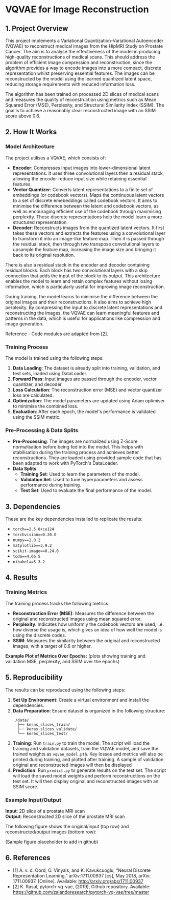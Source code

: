 # VQVAE for Image Reconstruction
## 1. Project Overview
This project implements a Variational Quantization-Variational Autoencoder (VQVAE) to reconstruct medical images from the HipMRI Study on Prostate Cancer. The aim is to analyse the effectiveness of the model in producing high-quality reconstructions of medical scans. This should address the problem of efficient image compression and reconstruction, since the algorithm provides a way to encode images into a more compact, discrete representation whilst preserving essential features. The images can be reconstructed by the model using the learned quantized latent space, reducing storage requirements with reduced information loss. 

The algorithm has been trained on processed 2D slices of medical scans and measures the quality of reconstruction using metrics such as Mean Squared Error (MSE), Perplexity, and Structural Similarity Index (SSIM). The goal is to achieve a reasonably clear reconstructed image with an SSIM score above 0.6.

## 2. How It Works
### Model Architecture
The project utilises a VQVAE, which consists of:
- **Encoder**: Compresses input images into lower-dimensional latent representations. It uses three convolutional layers then a residual stack, allowing the encoder reduce input size while retaining essential features.
- **Vector Quantizer**: Converts latent representations to a finite set of embeddings (or codebook vectors). Maps the continuous latent vectors to a set of discrete emebeddings called codebook vectors. It aims to minimise the difference between the latent and codebook vectors, as well as encouraging efficient use of the codebook through maximising perplexity. These discrete representations help the model learn a more structured representation.
- **Decoder**: Reconstructs images from the quantized latent vectors. It first takes these vectors and extracts the features using a convolutional layer to transform it into an image-like feature map. Then it is passed through the residual stack, then through two transpose convolutional layers to upsample the feature map, increasing the image size and bringing it back to its original resolution.

There is also a residual stack in the encoder and decoder containing residual blocks. Each block has two convolutional layers with a skip connection that adds the input of the block to its output. This architecture enables the model to learn and retain complex features without losing information, which is particularly useful for improving image reconstruction.

During training, the model learns to minimise the difference between the original images and their reconstructions. It also aims to achieve high perplexity.
By compressing the input to discrete latent representations and reconstructing the images, the VQVAE can learn meaningful features and patterns in the data, which is useful for applications like compression and image generation.

Reference - Code modules are adapted from [2].

### Training Process
The model is trained using the following steps:
1. **Data Loading**: The dataset is already split into training, validation, and test sets, loaded using DataLoader.
2. **Forward Pass**: Input images are passed through the encoder, vector quantizer, and decoder.
3. **Loss Calculation**: The reconstruction error (MSE) and vector quantizer loss are calculated.
4. **Optimization**: The model parameters are updated using Adam optimiser to minimise the combined loss.
5. **Evaluation**: After each epoch, the model's performance is validated using the SSIM metric.

### Pre-Processing & Data Splits
- **Pre-Processing**: The images are normalized using Z-Score normalisation before being fed into the model. This helps with stabilisation during the training process and achieves better reconstructions. They are loaded using provided sample code that has been adapted to work with PyTorch's DataLoader.
- **Data Splits**: 
  - **Training Set**: Used to learn the parameters of the model.
  - **Validation Set**: Used to tune hyperparameters and assess performance during training.
  - **Test Set**: Used to evaluate the final performance of the model.

## 3. Dependencies
These are the key dependencies installed to replicate the results:
- `torch==2.5.0+cu124`
- `torchvision==0.20.0`
- `numpy==2.0.2`
- `matplotlib==3.9.2`
- `scikit-image==0.24.0`
- `tqdm==4.66.5`
- `nibabel==5.3.2`

## 4. Results
### Training Metrics
The training process tracks the following metrics:
- **Reconstruction Error (MSE)**: Measures the difference between the original and reconstructed images using mean squared error.
- **Perplexity**: Indicates how uniformly the codebook vectors are used, i.e. how diverse the usage is, which gives an idea of how well the model is using the discrete codes.
- **SSIM**: Measures the similarity between the original and reconstructed images, with a target of 0.6 or higher.

**Example Plot of Metrics Over Epochs:**
(plots showing training and validation MSE, perplexity, and SSIM over the epochs)

## 5. Reproducibility
The results can be reproduced using the following steps:
1. **Set Up Environment**: Create a virtual environment and install the dependencies.
2. **Data Preparation**: Ensure dataset is organized in the following structure:
    ```
    ./data/
      ├── keras_slices_train/
      ├── keras_slices_validate/
      └── keras_slices_test/
    ```
3. **Training**: Run `train.py` to train the model. The script will load the training and validation datasets, train the VQVAE model, and save the trained weights as `vqvae_model.pth`. Key losses and metrics will also be printed during training, and plotted after training. A sample of validation original and reconstructed images will then be displayed
4. **Prediction**: Run `predict.py` to generate results on the test set. The script will load the saved model weights and perform reconstructions on the test set. It will then display original and reconstructed images with an SSIM score.
### Example Input/Output
**Input**: 2D slice of a prostate MRI scan  
**Output**: Reconstructed 2D slice of the prostate MRI scan

The following figure shows the original/input (top row) and reconstructed/output images (bottom row):

(Sample figure placeholder to add in github)


## 6. References
- [1] A. v. d. Oord, O. Vinyals, and K. Kavukcuoglu, “Neural Discrete Representation Learning,” arXiv:1711.00937 [cs], May 2018, arXiv: 1711.00937. [Online]. Available: http://arxiv.org/abs/1711.00937
- [2] K. Rasul, pytorch-vq-vae, (2019), Github repository. Available: https://github.com/zalandoresearch/pytorch-vq-vae/tree/master

